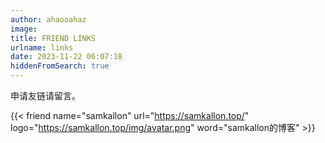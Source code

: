 ```yaml
---
author: ahaooahaz
image: 
title: FRIEND LINKS
urlname: links
date: 2023-11-22 06:07:18
hiddenFromSearch: true
---
```


申请友链请留言。

{{< friend name="samkallon" url="https://samkallon.top/" logo="https://samkallon.top/img/avatar.png" word="samkallon的博客" >}}
